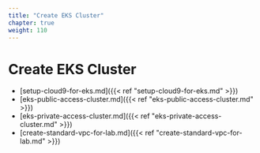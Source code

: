 ```yaml
---
title: "Create EKS Cluster"
chapter: true
weight: 110
---
```


# Create EKS Cluster

- [setup-cloud9-for-eks.md]({{< ref "setup-cloud9-for-eks.md" >}})
- [eks-public-access-cluster.md]({{< ref "eks-public-access-cluster.md" >}})
- [eks-private-access-cluster.md]({{< ref "eks-private-access-cluster.md" >}})
- [create-standard-vpc-for-lab.md]({{< ref "create-standard-vpc-for-lab.md" >}})


